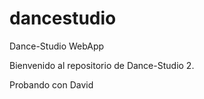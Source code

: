 dancestudio
===========

Dance-Studio WebApp

Bienvenido al repositorio de Dance-Studio 2. 

Probando con David